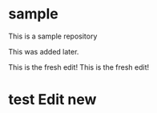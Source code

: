 # sample
This is a sample repository

This was added later.

 This is the fresh edit!
 This is the fresh edit!
 # test Edit new

 
